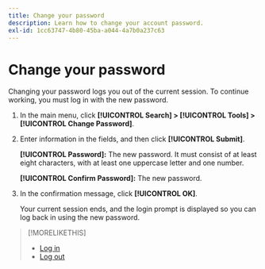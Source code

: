 ```yaml
---
title: Change your password
description: Learn how to change your account password.
exl-id: 1cc63747-4b80-45ba-a044-4a7b0a237c63
---
```

# Change your password

Changing your password logs you out of the current session. To continue working, you must log in with the new password.

1. In the main menu, click **[!UICONTROL Search] > [!UICONTROL Tools] > [!UICONTROL Change Password]**.

1. Enter information in the fields, and then click **[!UICONTROL Submit]**.

   **[!UICONTROL Password]:** The new password. It must consist of at least eight characters, with at least one uppercase letter and one number.
   
   **[!UICONTROL Confirm Password]:** The new password.

1. In the confirmation message, click **[!UICONTROL OK]**.

   Your current session ends, and the login prompt is displayed so you can log back in using the new password.

>[!MORELIKETHIS]
>
>* [Log in](/help/search-social-commerce/getting-started/log-in.md)
>* [Log out](/help/search-social-commerce/getting-started/log-out.md)
